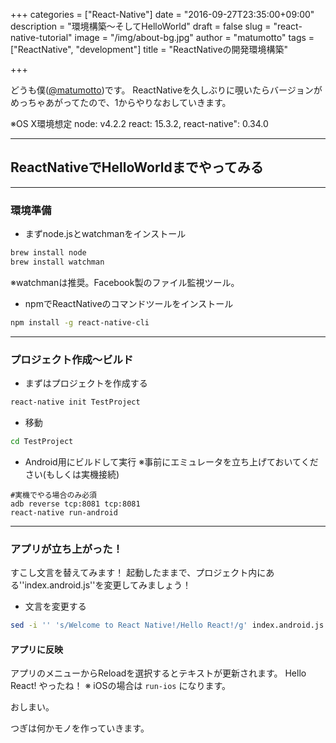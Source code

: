 +++
categories = ["React-Native"]
date = "2016-09-27T23:35:00+09:00"
description = "環境構築〜そしてHelloWorld"
draft = false
slug = "react-native-tutorial"
image = "/img/about-bg.jpg"
author = "matumotto"
tags = ["ReactNative", "development"]
title = "ReactNativeの開発環境構築"

+++

どうも僕([@matumotto](https://github.com/matumotto))です。
ReactNativeを久しぶりに覗いたらバージョンがめっちゃあがってたので、1からやりなおしていきます。

※OS X環境想定
node: v4.2.2
react: 15.3.2,
react-native": 0.34.0

 ----

## ReactNativeでHelloWorldまでやってみる

 ----

### 環境準備
 - まずnode.jsとwatchmanをインストール

```bash
brew install node
brew install watchman
```

※watchmanは推奨。Facebook製のファイル監視ツール。

- npmでReactNativeのコマンドツールをインストール

```bash
npm install -g react-native-cli
```

 ----


### プロジェクト作成〜ビルド
- まずはプロジェクトを作成する 

```bash
react-native init TestProject
```

 - 移動

 ```bash
 cd TestProject
 ```

 - Android用にビルドして実行 
 ※事前にエミュレータを立ち上げておいてください(もしくは実機接続)

 ```
 #実機でやる場合のみ必須
 adb reverse tcp:8081 tcp:8081
 react-native run-android
 ```

 ----

### アプリが立ち上がった！
 すこし文言を替えてみます！
 起動したままで、プロジェクト内にある''index.android.js''を変更してみましょう！
 
 - 文言を変更する

 ```bash
 sed -i '' 's/Welcome to React Native!/Hello React!/g' index.android.js
 ``` 

#### アプリに反映
アプリのメニューからReloadを選択するとテキストが更新されます。
Hello React! やったね！
※ iOSの場合は ``run-ios`` になります。


 おしまい。

 つぎは何かモノを作っていきます。

